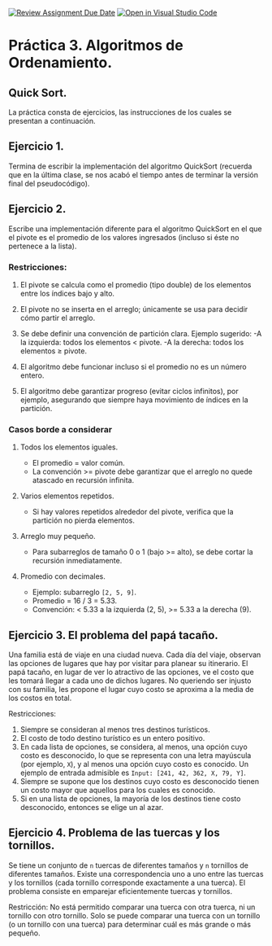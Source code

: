 [![Review Assignment Due Date](https://classroom.github.com/assets/deadline-readme-button-22041afd0340ce965d47ae6ef1cefeee28c7c493a6346c4f15d667ab976d596c.svg)](https://classroom.github.com/a/3RIBfofK)
[![Open in Visual Studio Code](https://classroom.github.com/assets/open-in-vscode-2e0aaae1b6195c2367325f4f02e2d04e9abb55f0b24a779b69b11b9e10269abc.svg)](https://classroom.github.com/online_ide?assignment_repo_id=20328509&assignment_repo_type=AssignmentRepo)
# Práctica 3. Algoritmos de Ordenamiento.
## Quick Sort.

La práctica consta de ejercicios, las instrucciones de los cuales se presentan a continuación.

## Ejercicio 1.
Termina de escribir la implementación del algoritmo QuickSort (recuerda que en la última clase, se nos acabó el tiempo antes de terminar la versión final del pseudocódigo).

## Ejercicio 2.
Escribe una implementación diferente para el algoritmo QuickSort en el que el pivote es el promedio de los valores ingresados (incluso si éste no pertenece a la lista).

### Restricciones: 
1. El pivote se calcula como el promedio (tipo double) de los elementos entre los índices bajo y alto.
2. El pivote no se inserta en el arreglo; únicamente se usa para decidir cómo partir el arreglo.
3. Se debe definir una convención de partición clara. Ejemplo sugerido:
  -A la izquierda: todos los elementos < pivote.
  -A la derecha: todos los elementos ≥ pivote.

4. El algoritmo debe funcionar incluso si el promedio no es un número entero.
5. El algoritmo debe garantizar progreso (evitar ciclos infinitos), por ejemplo, asegurando que siempre haya movimiento de índices en la partición.

 ### Casos borde a considerar
1. Todos los elementos iguales.
   - El promedio = valor común.
   - La convención >= pivote debe garantizar que el arreglo no quede atascado en recursión infinita.

2. Varios elementos repetidos.
   - Si hay valores repetidos alrededor del pivote, verifica que la partición no pierda elementos.

3. Arreglo muy pequeño.
   - Para subarreglos de tamaño 0 o 1 (bajo >= alto), se debe cortar la recursión inmediatamente.

4. Promedio con decimales.
   - Ejemplo: subarreglo `[2, 5, 9]`.
   - Promedio = 16 / 3 = 5.33.
   - Convención: < 5.33 a la izquierda (2, 5), >= 5.33 a la derecha (9).

## Ejercicio 3. El problema del papá tacaño.
Una familia está de viaje en una ciudad nueva. Cada día del viaje, observan las opciones de lugares que hay por visitar para planear su itinerario. El papá tacaño, en lugar de ver lo atractivo de las opciones, ve el costo que les tomará llegar a cada uno de dichos lugares. No queriendo ser injusto con su familia, les propone el lugar cuyo costo se aproxima a la media de los costos en total. 

Restricciones: 
1. Siempre se consideran al menos tres destinos turísticos.
2. El costo de todo destino turístico es un entero positivo.
3. En cada lista de opciones, se considera, al menos, una opción cuyo costo es desconocido, lo que se representa con una letra mayúscula (por ejemplo, `X`), y al menos una opción cuyo costo es conocido. Un ejemplo de entrada admisible es `Input: [241, 42, 362, X, 79, Y]`.
4. Siempre se supone que los destinos cuyo costo es desconocido tienen un costo mayor que aquellos para los cuales es conocido.
5. Si en una lista de opciones, la mayoría de los destinos tiene costo desconocido, entonces se elige un al azar.

## Ejercicio 4. Problema de las tuercas y los tornillos. 
Se tiene un conjunto de `n` tuercas de diferentes tamaños y `n` tornillos de diferentes tamaños. Existe una correspondencia uno a uno entre las tuercas y los tornillos (cada tornillo corresponde exactamente a una tuerca). El problema consiste en emparejar eficientemente tuercas y tornillos.

Restricción:
No está permitido comparar una tuerca con otra tuerca, ni un tornillo con otro tornillo. Solo se puede comparar una tuerca con un tornillo (o un tornillo con una tuerca) para determinar cuál es más grande o más pequeño.
